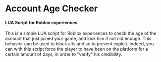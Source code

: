 # Account Age Checker
#### LUA Script for Roblox experiences

This is a simple LUA script for Roblox experiences to check the age of the account that just joined your game, and kick him if not old enough.
This behavior can be used to block alts and so to prevent exploit. Indeed, you can with this script force the player to have been on the platform for a certain amount of days, in order to "verify" his credibility.
